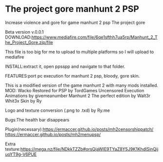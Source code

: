 # The project gore manhunt 2 PSP
Increase violence and gore for game manhunt 2 psp
The project gore 

Beta version v.0.0.1
DOWNLOAD:https://www.mediafire.com/file/6qe1sfthh7ua5rp/Manhunt_2_The_Project_Gore.zip/file 

This file is too big for me to upload to multiple platforms so I will upload to mediafire

INSTALL:extract it, open ppsspp and navigate to that folder.

FEATURES:port pc execution for manhunt 2 psp, bloody, gore skin. 

This is a modified version of the game manhunt 2 with many mods installed. 
MOD:
   Wacko Restored for PSP by TordGames
   Uncensored Execution Animations by givemeanumber
   Manhunt 2 The perfect edition by Walt3r Whit3x
   Skin by Ry

Logo and texture conversion (.png to .txd) by Ry:me
 
Bugs:The health bar disappears

Plugin(necessary):https://ermaccer.github.io/posts/mh2censorshippatch/
https://ermaccer.github.io/posts/mh2menupsp/

Extra texture:https://mega.nz/file/NDkkTZZb#orsQjaWIE9TYaZ8Y5J9K1KhdISinQijuoYT9g-V6PUE


 
